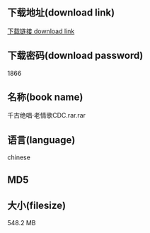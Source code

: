 ## 下载地址(download link)
[下载链接 download link](https://voluble-croquembouche-d321dc.netlify.app/?s=%E5%8D%83%E5%8F%A4%E7%BB%9D%E5%94%B1%C2%B7%E8%80%81%E6%83%85%E6%AD%8CCDC.rar)

## 下载密码(download password)
1866

## 名称(book name)
千古绝唱·老情歌CDC.rar.rar

## 语言(language)
chinese

## MD5


## 大小(filesize)
548.2 MB
